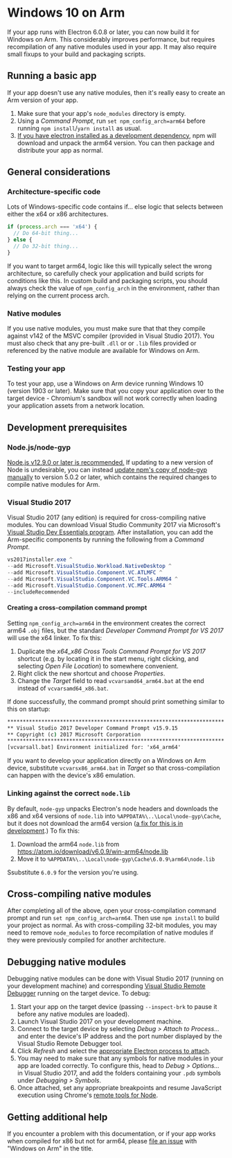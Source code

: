 # Windows 10 on Arm

If your app runs with Electron 6.0.8 or later, you can now build it for Windows on Arm. This considerably improves performance, but requires recompilation of any native modules used in your app. It may also require small fixups to your build and packaging scripts.

## Running a basic app
If your app doesn't use any native modules, then it's really easy to create an Arm version of your app.

1. Make sure that your app's `node_modules` directory is empty.
2. Using a _Command Prompt_, run `set npm_config_arch=arm64` before running `npm install`/`yarn install` as usual.
3. [If you have electron installed as a development dependency](first-app), npm will download and unpack the arm64 version. You can then package and distribute your app as normal.

## General considerations

### Architecture-specific code

Lots of Windows-specific code contains if... else logic that selects between either the x64 or x86 architectures.

```js
if (process.arch === 'x64') {
  // Do 64-bit thing...
} else {
  // Do 32-bit thing...
}
```

If you want to target arm64, logic like this will typically select the wrong architecture, so carefully check your application and build scripts for conditions like this. In custom build and packaging scripts, you should always check the value of `npm_config_arch` in the environment, rather than relying on the current process arch.

### Native modules
If you use native modules, you must make sure that that they compile against v142 of the MSVC compiler (provided in Visual Studio 2017). You must also check that any pre-built `.dll` or or `.lib` files provided or referenced by the native module are available for Windows on Arm.

### Testing your app
To test your app, use a Windows on Arm device running Windows 10 (version 1903 or later). Make sure that you copy your application over to the target device - Chromium's sandbox will not work correctly when loading your application assets from a network location.

## Development prerequisites
### Node.js/node-gyp

[Node.js v12.9.0 or later is recommended.](https://nodejs.org/en/) If updating to a new version of Node is  undesirable, you can instead [update npm's copy of node-gyp manually](https://github.com/nodejs/node-gyp/wiki/Updating-npm's-bundled-node-gyp) to version 5.0.2 or later, which contains the required changes to compile native modules for Arm.

### Visual Studio 2017
Visual Studio 2017 (any edition) is required for cross-compiling native modules. You can download Visual Studio Community 2017 via Microsoft's [Visual Studio Dev Essentials program](https://visualstudio.microsoft.com/dev-essentials/). After installation, you can add the Arm-specific components by running the following from a _Command Prompt_.

```powershell
vs2017installer.exe ^
--add Microsoft.VisualStudio.Workload.NativeDesktop ^
--add Microsoft.VisualStudio.Component.VC.ATLMFC ^
--add Microsoft.VisualStudio.Component.VC.Tools.ARM64 ^
--add Microsoft.VisualStudio.Component.VC.MFC.ARM64 ^
--includeRecommended
```

#### Creating a cross-compilation command prompt
Setting `npm_config_arch=arm64` in the environment creates the correct arm64 `.obj` files, but the standard _Developer Command Prompt for VS 2017_ will use the x64 linker. To fix this:

1. Duplicate the _x64_x86 Cross Tools Command Prompt for VS 2017_ shortcut (e.g. by locating it in the start menu, right clicking, and selecting _Open File Location_) to somewhere convenient.
2. Right click the new shortcut and choose _Properties_.
3. Change the _Target_ field to read `vcvarsamd64_arm64.bat` at the end instead of `vcvarsamd64_x86.bat`.

If done successfully, the command prompt should print something similar to this on startup:

```bat
**********************************************************************
** Visual Studio 2017 Developer Command Prompt v15.9.15
** Copyright (c) 2017 Microsoft Corporation
**********************************************************************
[vcvarsall.bat] Environment initialized for: 'x64_arm64'
```

If you want to develop your application directly on a Windows on Arm device, substitute `vcvarsx86_arm64.bat` in _Target_ so that cross-compilation can happen with the device's x86 emulation.

### Linking against the correct `node.lib`

By default, `node-gyp` unpacks Electron's node headers and downloads the x86 and x64 versions of `node.lib` into `%APPDATA%\..\Local\node-gyp\Cache`, but it does not download the arm64 version ([a fix for this is in development](https://github.com/nodejs/node-gyp/pull/1875).) To fix this:

1. Download the arm64 `node.lib` from https://atom.io/download/v6.0.9/win-arm64/node.lib
2. Move it to `%APPDATA%\..\Local\node-gyp\Cache\6.0.9\arm64\node.lib`

Ssubstitute `6.0.9` for the version you're using.


## Cross-compiling native modules
After completing all of the above, open your cross-compilation command prompt and run `set npm_config_arch=arm64`. Then use `npm install`  to build your project as normal. As with cross-compiling 32-bit modules, you may need to remove `node_modules` to force recompilation of native modules if they were previously compiled for another architecture.

## Debugging native modules

Debugging native modules can be done with Visual Studio 2017 (running on your development machine) and corresponding [Visual Studio Remote Debugger](https://docs.microsoft.com/en-us/visualstudio/debugger/remote-debugging-cpp?view=vs-2019) running on the target device. To debug:

1. Start your app on the target device (passing `--inspect-brk` to pause it before any native modules are loaded).
2. Launch Visual Studio 2017 on your development machine.
3. Connect to the target device by selecting _Debug > Attach to Process..._ and enter the device's IP address and the port number displayed by the Visual Studio Remote Debugger tool.
4. Click _Refresh_ and select the [appropriate Electron process to attach](..\development\debug-instructions-windows).
5. You may need to make sure that any symbols for native modules in your app are loaded correctly. To configure this, head to _Debug > Options..._ in Visual Studio 2017, and add the folders containing your `.pdb` symbols under _Debugging > Symbols_.
5. Once attached, set any appropriate breakpoints and resume JavaScript execution using Chrome's [remote tools for Node](debugging-main-process).

## Getting additional help
If you encounter a problem with this documentation, or if your app works when compiled for x86 but not for arm64, please [file an issue](../development/issues) with "Windows on Arm" in the title.
